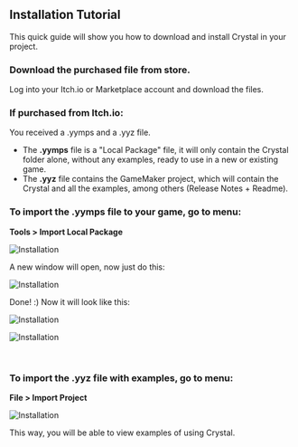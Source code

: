 
## Installation Tutorial <!-- {docsify-ignore} -->

This quick guide will show you how to download and install Crystal in your project.

### Download the purchased file from store.

Log into your Itch.io or Marketplace account and download the files.

### If purchased from Itch.io:

You received a .yymps and a .yyz file.  
* The **.yymps** file is a "Local Package" file, it will only contain the Crystal folder alone, without any examples, ready to use in a new or existing game.  
* The **.yyz** file contains the GameMaker project, which will contain the Crystal and all the examples, among others (Release Notes + Readme).  

### To import the **.yymps** file to your game, go to menu:  
**Tools > Import Local Package**  

![Installation](/../images/Installation_0.png)

A new window will open, now just do this:

![Installation](/../images/Installation_3.png)

Done! :) Now it will look like this:

![Installation](/../images/Installation_2.png)

![Installation](/../images/Installation_4.png)

</br>

### To import the **.yyz** file with examples, go to menu:  
**File > Import Project**

![Installation](/../images/Installation_1.png)

This way, you will be able to view examples of using Crystal.
